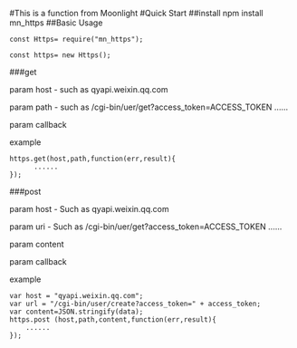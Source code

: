 #This is a function from Moonlight
#Quick Start
##install
    npm install mn_https
##Basic Usage

    const Https= require("mn_https");

    const https= new Https();

###get

param host - such as  qyapi.weixin.qq.com

param path   - such as /cgi-bin/uer/get?access_token=ACCESS_TOKEN ......

param callback

example

    https.get(host,path,function(err,result){
          ......
    });


###post

param host - Such as  qyapi.weixin.qq.com

param uri - Such as /cgi-bin/uer/get?access_token=ACCESS_TOKEN ......

param content

param callback

example

    var host = "qyapi.weixin.qq.com";
    var url = "/cgi-bin/user/create?access_token=" + access_token;
    var content=JSON.stringify(data);
    https.post (host,path,content,function(err,result){
        ......
    });

